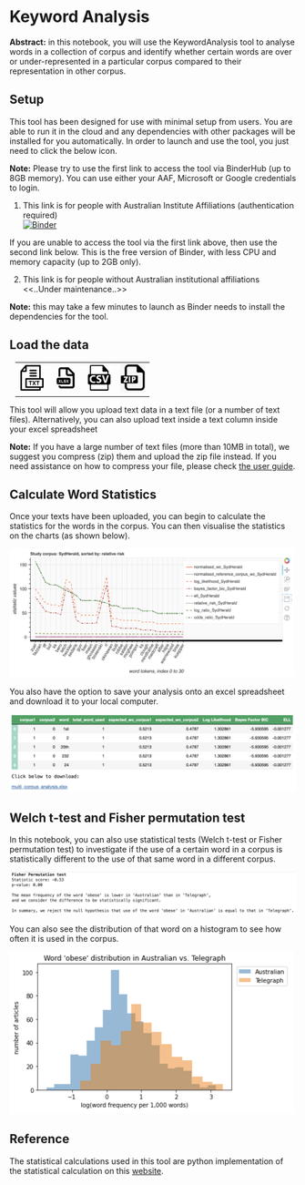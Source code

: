 # Keyword Analysis

<b>Abstract:</b> in this notebook, you will use the KeywordAnalysis tool to analyse words in a collection of corpus and identify whether certain words are over or under-represented in a particular corpus compared to their representation in other corpus.  

## Setup
This tool has been designed for use with minimal setup from users. You are able to run it in the cloud and any dependencies with other packages will be installed for you automatically. In order to launch and use the tool, you just need to click the below icon.

<b>Note:</b> Please try to use the first link to access the tool via BinderHub (up to 8GB memory). You can use either your AAF, Microsoft or Google credentials to login. 

1. This link is for people with Australian Institute Affiliations (authentication required)  
[![Binder](https://binderhub.atap-binder.cloud.edu.au/badge_logo.svg)](https://binderhub.atap-binder.cloud.edu.au/v2/gh/Australian-Text-Analytics-Platform/keyword-analysis/main?labpath=keyword_analysis.ipynb)      

If you are unable to access the tool via the first link above, then use the second link below. This is the free version of Binder, with less CPU and memory capacity (up to 2GB only).  

2. This link is for people without Australian institutional affiliations  
<<..Under maintenance..>>   
  
<b>Note:</b> this may take a few minutes to launch as Binder needs to install the dependencies for the tool.

## Load the data
<table style='margin-left: 10px'><tr>
<td> <img width='45' src='./img/txt_icon.png'/> </td>
<td> <img width='45' src='./img/xlsx_icon.png'/> </td>
<td> <img width='45' src='./img/csv_icon.png'/> </td>
<td> <img width='45'src='./img/zip_icon.png'/> </td>
</tr></table>

This tool will allow you upload text data in a text file (or a number of text files). Alternatively, you can also upload text inside a text column inside your excel spreadsheet 

<b>Note:</b> If you have a large number of text files (more than 10MB in total), we suggest you compress (zip) them and upload the zip file instead. If you need assistance on how to compress your file, please check [the user guide](https://github.com/Sydney-Informatics-Hub/HASS-29_Quotation_Tool/blob/main/documents/jupyter-notebook-guide.pdf).  

## Calculate Word Statistics
Once your texts have been uploaded, you can begin to calculate the statistics for the words in the corpus. You can then visualise the statistics on the charts (as shown below).  

<img width='500' src='./img/pairwise.png'/>  

You also have the option to save your analysis onto an excel spreadsheet and download it to your local computer.  

<img width='740' src='./img/table_1.png'/>  

## Welch t-test and Fisher permutation test
In this notebook, you can also use statistical tests (Welch t-test or Fisher permutation test) to investigate if the use of a certain word in a corpus is statistically different to the use of that same word in a different corpus.  

<img width='740' src='./img/fisher_test.png'/>  

You can also see the distribution of that word on a histogram to see how often it is used in the corpus.  

<img width='500' src='./img/dist_plot.png'/>   

## Reference
The statistical calculations used in this tool are python implementation of the statistical calculation on this [website](https://ucrel.lancs.ac.uk/llwizard.html).

